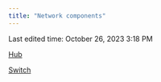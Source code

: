 ```yaml
---
title: "Network components"
---
```

Last edited time: October 26, 2023 3:18 PM

[Hub](Network%20components/Hub.md)

[Switch](Network%20components/Switch.md)
